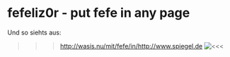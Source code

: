 fefeliz0r - put fefe in any page
================================

Und so siehts aus:
>>> http://wasis.nu/mit/fefe/in/http://www.spiegel.de
![<<<](sne11ius.github.com/fefeliz0r/spon.png)